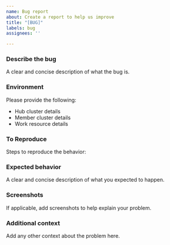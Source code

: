 ```yaml
---
name: Bug report
about: Create a report to help us improve
title: "[BUG]"
labels: bug
assignees: ''

---
```


### **Describe the bug**
A clear and concise description of what the bug is.

### **Environment**
Please provide the following: 
- Hub cluster details
- Member cluster details
- Work resource details

### **To Reproduce**
Steps to reproduce the behavior:

### **Expected behavior**
A clear and concise description of what you expected to happen.

### **Screenshots**
If applicable, add screenshots to help explain your problem.

### **Additional context**
Add any other context about the problem here.
